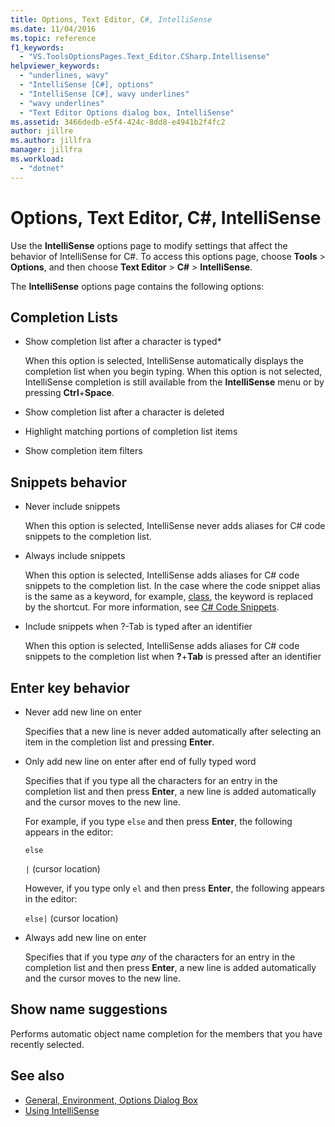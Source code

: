 ```yaml
---
title: Options, Text Editor, C#, IntelliSense
ms.date: 11/04/2016
ms.topic: reference
f1_keywords:
  - "VS.ToolsOptionsPages.Text_Editor.CSharp.Intellisense"
helpviewer_keywords:
  - "underlines, wavy"
  - "IntelliSense [C#], options"
  - "IntelliSense [C#], wavy underlines"
  - "wavy underlines"
  - "Text Editor Options dialog box, IntelliSense"
ms.assetid: 3466dedb-e5f4-424c-8dd8-e4941b2f4fc2
author: jillre
ms.author: jillfra
manager: jillfra
ms.workload:
  - "dotnet"
---
```

# Options, Text Editor, C#, IntelliSense

Use the **IntelliSense** options page to modify settings that affect the behavior of IntelliSense for C#. To access this options page, choose **Tools** > **Options**, and then choose **Text Editor** > **C#** > **IntelliSense**.

The **IntelliSense** options page contains the following options:

## Completion Lists

- Show completion list after a character is typed*

   When this option is selected, IntelliSense automatically displays the completion list when you begin typing. When this option is not selected, IntelliSense completion is still available from the **IntelliSense** menu or by pressing **Ctrl**+**Space**.

- Show completion list after a character is deleted

- Highlight matching portions of completion list items

- Show completion item filters

## Snippets behavior

- Never include snippets

   When this option is selected, IntelliSense never adds aliases for C# code snippets to the completion list.

- Always include snippets

   When this option is selected, IntelliSense adds aliases for C# code snippets to the completion list. In the case where the code snippet alias is the same as a keyword, for example, [class](/dotnet/csharp/language-reference/keywords/class), the keyword is replaced by the shortcut. For more information, see [C# Code Snippets](../../ide/visual-csharp-code-snippets.md).

- Include snippets when ?-Tab is typed after an identifier

   When this option is selected, IntelliSense adds aliases for C# code snippets to the completion list when **?**+**Tab** is pressed after an identifier

## Enter key behavior

- Never add new line on enter

   Specifies that a new line is never added automatically after selecting an item in the completion list and pressing **Enter**.

- Only add new line on enter after end of fully typed word

   Specifies that if you type all the characters for an entry in the completion list and then press **Enter**, a new line is added automatically and the cursor moves to the new line.

   For example, if you type `else` and then press **Enter**, the following appears in the editor:

   `else`

   `|` (cursor location)

   However, if you type only `el` and then press **Enter**, the following appears in the editor:

   `else|` (cursor location)

- Always add new line on enter

   Specifies that if you type *any* of the characters for an entry in the completion list and then press **Enter**, a new line is added automatically and the cursor moves to the new line.

## Show name suggestions

Performs automatic object name completion for the members that you have recently selected.

## See also

- [General, Environment, Options Dialog Box](../../ide/reference/general-environment-options-dialog-box.md)
- [Using IntelliSense](../../ide/using-intellisense.md)